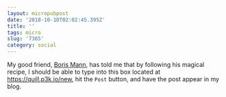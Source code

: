 ```yaml
---
layout: micropubpost
date: '2018-10-10T02:02:45.395Z'
title: ''
tags: micro
slug: '7365'
category: social
---
```

My good friend, [Boris Mann][bm], has told me that by following his magical recipe, I should be able to type into this box located at https://quill.p3k.io/new, hit the `Post` button, and have the post appear in my blog.

[bm]: https://blog.bmannconsulting.com
